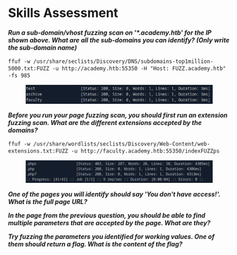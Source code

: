 # Skills Assessment

_**Run a sub-domain/vhost fuzzing scan on '\*.academy.htb' for the IP shown above. What are all the sub-domains you can identify? (Only write the sub-domain name)**_

```
ffuf -w /usr/share/seclists/Discovery/DNS/subdomains-top1million-5000.txt:FUZZ -u http://academy.htb:55350 -H "Host: FUZZ.academy.htb" -fs 985
```

<figure><img src="../../../.gitbook/assets/image (1) (1) (1) (1) (1) (1) (1) (1) (1) (1) (1) (1) (1) (1) (1).png" alt=""><figcaption></figcaption></figure>

_**Before you run your page fuzzing scan, you should first run an extension fuzzing scan. What are the different extensions accepted by the domains?**_

```
ffuf -w /usr/share/wordlists/seclists/Discovery/Web-Content/web-extensions.txt:FUZZ -u http://faculty.academy.htb:55350/indexFUZZps
```

<figure><img src="../../../.gitbook/assets/image (1) (1) (1) (1) (1) (1) (1) (1) (1) (1) (1) (1) (1) (1) (1) (1).png" alt=""><figcaption></figcaption></figure>

_**One of the pages you will identify should say 'You don't have access!'. What is the full page URL?**_



_**In the page from the previous question, you should be able to find multiple parameters that are accepted by the page. What are they?**_



_**Try fuzzing the parameters you identified for working values. One of them should return a flag. What is the content of the flag?**_
